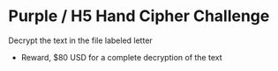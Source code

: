 # Purple / H5 Hand Cipher Challenge

Decrypt the text in the file labeled letter

- Reward, $80 USD for a complete decryption of the text
